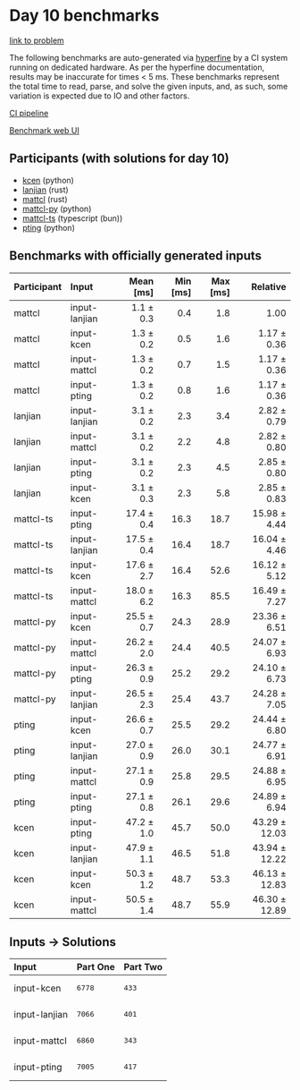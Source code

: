 # Day 10 benchmarks

[link to problem](https://adventofcode.com/2023/day/10)

The following benchmarks are auto-generated via
[hyperfine](https://github.com/sharkdp/hyperfine) by a CI system running on
dedicated hardware. As per the hyperfine documentation, results may be
inaccurate for times < 5 ms. These benchmarks represent the total time to read,
parse, and solve the given inputs, and, as such, some variation is expected due
to IO and other factors.

[CI pipeline](http://ci.papercode.net:8080/teams/main/pipelines/aoc2023)

[Benchmark web UI](https://aoc.ancalagon.black)


## Participants (with solutions for day 10)

- [kcen](https://github.com/kcen/aoc2023) (python)
- [lanjian](https://github.com/lanjian/aoc-2023) (rust)
- [mattcl](https://github.com/mattcl/aoc2023) (rust)
- [mattcl-py](https://github.com/mattcl/aoc2023-py) (python)
- [mattcl-ts](https://github.com/mattcl/aoc2023-js) (typescript (bun))
- [pting](https://github.com/pting/aoc2023) (python)


## Benchmarks with officially generated inputs

| Participant | Input | Mean [ms] | Min [ms] | Max [ms] | Relative |
|:---|:---|---:|---:|---:|---:|
| mattcl | input-lanjian | 1.1 ± 0.3 | 0.4 | 1.8 | 1.00 |
| mattcl | input-kcen | 1.3 ± 0.2 | 0.5 | 1.6 | 1.17 ± 0.36 |
| mattcl | input-mattcl | 1.3 ± 0.2 | 0.7 | 1.5 | 1.17 ± 0.36 |
| mattcl | input-pting | 1.3 ± 0.2 | 0.8 | 1.6 | 1.17 ± 0.36 |
| lanjian | input-lanjian | 3.1 ± 0.2 | 2.3 | 3.4 | 2.82 ± 0.79 |
| lanjian | input-mattcl | 3.1 ± 0.2 | 2.2 | 4.8 | 2.82 ± 0.80 |
| lanjian | input-pting | 3.1 ± 0.2 | 2.3 | 4.5 | 2.85 ± 0.80 |
| lanjian | input-kcen | 3.1 ± 0.3 | 2.3 | 5.8 | 2.85 ± 0.83 |
| mattcl-ts | input-pting | 17.4 ± 0.4 | 16.3 | 18.7 | 15.98 ± 4.44 |
| mattcl-ts | input-lanjian | 17.5 ± 0.4 | 16.4 | 18.7 | 16.04 ± 4.46 |
| mattcl-ts | input-kcen | 17.6 ± 2.7 | 16.4 | 52.6 | 16.12 ± 5.12 |
| mattcl-ts | input-mattcl | 18.0 ± 6.2 | 16.3 | 85.5 | 16.49 ± 7.27 |
| mattcl-py | input-kcen | 25.5 ± 0.7 | 24.3 | 28.9 | 23.36 ± 6.51 |
| mattcl-py | input-mattcl | 26.2 ± 2.0 | 24.4 | 40.5 | 24.07 ± 6.93 |
| mattcl-py | input-pting | 26.3 ± 0.9 | 25.2 | 29.2 | 24.10 ± 6.73 |
| mattcl-py | input-lanjian | 26.5 ± 2.3 | 25.4 | 43.7 | 24.28 ± 7.05 |
| pting | input-kcen | 26.6 ± 0.7 | 25.5 | 29.2 | 24.44 ± 6.80 |
| pting | input-lanjian | 27.0 ± 0.9 | 26.0 | 30.1 | 24.77 ± 6.91 |
| pting | input-mattcl | 27.1 ± 0.9 | 25.8 | 29.5 | 24.88 ± 6.95 |
| pting | input-pting | 27.1 ± 0.8 | 26.1 | 29.6 | 24.89 ± 6.94 |
| kcen | input-pting | 47.2 ± 1.0 | 45.7 | 50.0 | 43.29 ± 12.03 |
| kcen | input-lanjian | 47.9 ± 1.1 | 46.5 | 51.8 | 43.94 ± 12.22 |
| kcen | input-kcen | 50.3 ± 1.2 | 48.7 | 53.3 | 46.13 ± 12.83 |
| kcen | input-mattcl | 50.5 ± 1.4 | 48.7 | 55.9 | 46.30 ± 12.89 |


## Inputs -> Solutions

| Input | Part One | Part Two |
|:---|:---|:---|
|input-kcen|<pre>6778</pre>|<pre>433</pre>|
|input-lanjian|<pre>7066</pre>|<pre>401</pre>|
|input-mattcl|<pre>6860</pre>|<pre>343</pre>|
|input-pting|<pre>7005</pre>|<pre>417</pre>|